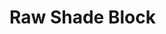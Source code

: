 # Raw Shade Block

<figure><img src="https://github.com/user-attachments/assets/dd33c85d-d0d6-4078-bef7-ee007cc7731c" alt=""><figcaption></figcaption></figure>

